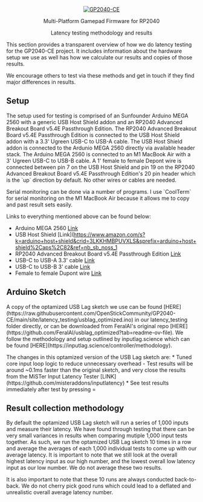 <p align="center">
  <a href="https://gp2040-ce.info">
    <img alt="GP2040-CE" src="https://raw.githubusercontent.com/OpenStickCommunity/Site/main/docs/assets/images/gp2040-ce-logo.png" />
  </a>
</p>

<p align="center">
  Multi-Platform Gamepad Firmware for RP2040
</p>

<p align="center">
  Latency testing methodology and results
</p>

<p>
  This section provides a transparent overview of how we do latency testing for the GP2040-CE project.  It includes information about the hardware setup we use as well has how we calculate our results and copies of those results.  
</p>

<p>
  We encourage others to test via these methods and get in touch if they find major differences in results.
</p>

## Setup

<p>
  The setup used for testing is comprised of an Sunfounder Arduino MEGA 2560 with a generic USB Host Shield addon and an RP2040 Advanced Breakout Board v5.4E Passthrough Edition.  The RP2040 Advanced Breakout Board v5.4E Passthrough Edition is connected to the USB Host Shield addon with a 3.3' Ugreen USB-C to USB-A cable.  The USB Host Shield addon is connected to the Ardunio MEGA 2560 directly via available header stack.  The Arduino MEGA 2560 is connected to an M1 MacBook Air with a 3' Ugreen USB-C to USB-B cable.  A 1' female to female Depont wire is connected between pin 7 on the USB Host Shield and pin 19 on the RP2040 Advanced Breakout Board v5.4E Passthrough Edition's 20 pin header which is the `up` direction by default.  No other wires or cables are needed.
</p>

<p>
  Serial monitoring can be done via a number of programs.  I use `CoolTerm` for serial monitoring on the M1 MacBook Air because it allows me to copy and past result sets easily.
</p>

<p>
  Links to everything mentioned above can be found below:
</p>

* Arduino MEGA 2560 [Link](https://www.amazon.com/s?k=arduino+mega+2560&crid=2J2XP0ONNYGL2&sprefix=arduino+mega+2560%2Caps%2C96&ref=nb_sb_noss_1)
* USB Host Shield [Link](https://www.amazon.com/s?k=arduino+host+shield&crid=3LKKHMBPUVXLS&sprefix=arduino+host+shield%2Caps%2C82&ref=nb_sb_noss_1
* RP2040 Advanced Breakout Board v5.4E Passthrough Edition [Link](https://github.com/OpenStickCommunity/Hardware/tree/main/RP2040%20Advanced%20Breakout%20Board%20-%20Passthrough)
* USB-C to USB-A 3.3' cable [Link](https://a.co/d/2USECGQ)
* USB-C to USB-B 3' cable [Link](https://a.co/d/7vAX8nV)
* Female to female Dupont wire [Link](https://www.amazon.com/s?k=dupont+cable&crid=TZGT87HBYSIS&sprefix=dupont+cable%2Caps%2C138&ref=nb_sb_noss_1)

## Arduino Sketch

<p>
  A copy of the optamized USB Lag sketch we use can be found [HERE](https://raw.githubusercontent.com/OpenStickCommunity/GP2040-CE/main/site/latency_testing/usblag_optimized.ino) in our latency_testing folder directly, or can be downloaded from FeralAI's original repo [HERE](https://github.com/FeralAI/usblag_optimized?tab=readme-ov-file).  We follow the methodology and setup outlined by inputlag.science which can be found [HERE](https://inputlag.science/controller/methodology).  
</p>

<p>
  The changes in this optamized version of the USB Lag sketch are:
  * Tuned core input loop logic to reduce unnecessary overhead - Test results will be around ~0.1ms faster than the original sketch, and very close the results from the MiSTer Input Latency Tester [LINK](https://github.com/misteraddons/inputlatency)
  * See test results immediately after test by pressing =
</p>

## Result collection methodology

<p>
  By default the optamized USB Lag sketch will run a series of 1,000 inputs and measure their latency.  We have found through testing that there can be very small variances in results when comparing mutiple 1,000 input tests together.  As such, we run the optamized USB Lag sketch 10 times in a row and average the averages of each 1,000 individual tests to come up with our average latency.  It is important to note that we still look at the overall highest latency input as our high number, and the lowest overall low latency input as our low number.  We do not average these two results.
</p>

<p>
  It is also important to note that these 10 runs are always conducted back-to-back.  We do not cherry pick good runs which could lead to a deflated and unrealistic overall average latency number.  
</p>